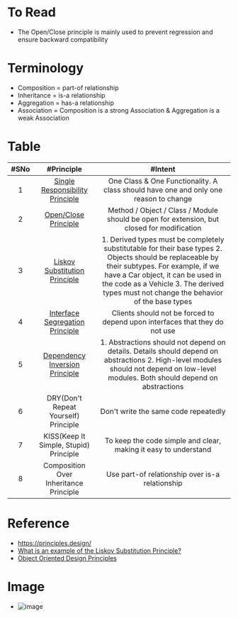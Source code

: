 # To Read
* The Open/Close principle is mainly used to prevent regression and ensure backward compatibility

# Terminology
* Composition = part-of relationship
* Inheritance = is-a relationship
* Aggregation = has-a relationship
* Association = Composition is a strong Association & Aggregation is a weak Association


# Table
|#SNo| #Principle  | #Intent |
| :---: | :---: | :---: | 
|1 | [Single Responsibility Principle](https://stackify.com/solid-design-principles/) | One Class & One Functionality. A class should have one and only one reason to change |
|2| [Open/Close Principle](https://stackify.com/solid-design-open-closed-principle/) | Method / Object / Class / Module should be open for extension, but closed for modification |
|3| [Liskov Substitution Principle](https://stackify.com/solid-design-liskov-substitution-principle/) | 1. Derived types must be completely substitutable for their base types 2. Objects should be replaceable by their subtypes. For example, if we have a Car object, it can be used in the code as a Vehicle 3. The derived types must not change the behavior of the base types |
|4| [Interface Segregation Principle](https://stackify.com/interface-segregation-principle/) | Clients should not be forced to depend upon interfaces that they do not use |
|5| [Dependency Inversion Principle](https://stackify.com/dependency-inversion-principle/) | 1. Abstractions should not depend on details. Details should depend on abstractions 2. High-level modules should not depend on low-level modules. Both should depend on abstractions |
|6| DRY(Don't Repeat Yourself) Principle | Don't write the same code repeatedly |
|7| KISS(Keep It Simple, Stupid) Principle | To keep the code simple and clear, making it easy to understand |
|8| Composition Over Inheritance Principle | Use part-of relationship over is-a relationship |


# Reference
* https://principles.design/
* [What is an example of the Liskov Substitution Principle?](https://stackoverflow.com/questions/56860/what-is-an-example-of-the-liskov-substitution-principle)
* [Object Oriented Design Principles](https://www.oodesign.com/)


# Image
* ![image](https://user-images.githubusercontent.com/7721150/143620201-fd99c82d-8ede-482c-8c63-3ad9424bea1c.png)
